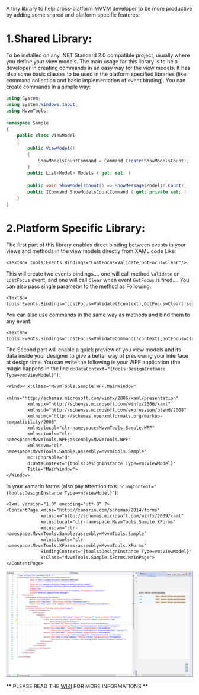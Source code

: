 A tiny library to help cross-platform MVVM developer to be more productive by adding some shared and platform specific features:

# 1.Shared Library:
To be installed on any .NET Standard 2.0 compatible project, usually where you define your view models.
The main usage for this library is to help developer in creating commands in an easy way for the view models. It has also some basic classes to be used in the platform specified libraries (like command collection and basic implementation of event binding).
You can create commands in a simple way:
```C#
using System;
using System.Windows.Input;
using MvvmTools;

namespace Sample
{
    public class ViewModel
    {
        public ViewModel()
        {
            ShowModelsCountCommand = Command.Create(ShowModelsCount);
        }
        public List<Model> Models { get; set; }

        public void ShowModelsCount() => ShowMessage(Models?.Count);
        public ICommand ShowModelsCountCommand { get; private set; }
    }
}

```

# 2.Platform Specific Library:
The first part of this library enables direct binding between events in your views and methods in the view models directly from XAML code Like:
```XAML
<TextBox tools:Events.Bindings="LostFocus=Validate,GotFocus=Clear"/>
```
This will create two events bindings.... one will call method `Validate` on `LostFocus` event, and one will call `Clear` when event `GotFocus` is fired....
You can also pass single parameter to the method as Following: 
```xaml
<TextBox tools:Events.Bindings="LostFocus=Validate(!context),GotFocus=Clear(!sender)"/>
```

You can also use commands in the same way as methods and bind them to any event:
```xaml
<TextBox tools:Events.Bindings="LostFocus=ValidateCommand(!context),GotFocus=ClearCommand(!sender)"/>
```

The Second part will enable a quick preview of you view models and its data inside your designer to give a better way of previewing your interface at design time. You can write the following in your WPF application (the magic happens in the line `d:DataContext="{tools:DesignInstance Type=vm:ViewModel}"`):
```XAML
<Window x:Class="MvvmTools.Sample.WPF.MainWindow"
        xmlns="http://schemas.microsoft.com/winfx/2006/xaml/presentation"
        xmlns:x="http://schemas.microsoft.com/winfx/2006/xaml"
        xmlns:d="http://schemas.microsoft.com/expression/blend/2008"
        xmlns:mc="http://schemas.openxmlformats.org/markup-compatibility/2006"
        xmlns:local="clr-namespace:MvvmTools.Sample.WPF"
        xmlns:tools="clr-namespace:MvvmTools.WPF;assembly=MvvmTools.WPF"
        xmlns:vm="clr-namespace:MvvmTools.Sample;assembly=MvvmTools.Sample"
        mc:Ignorable="d"
        d:DataContext="{tools:DesignInstance Type=vm:ViewModel}"
        Title="MainWindow">
</Window>
```

In your xamarin forms (also pay attention to `BindingContext="{tools:DesignInstance Type=vm:ViewModel}"`):
```XAML
<?xml version="1.0" encoding="utf-8" ?>
<ContentPage xmlns="http://xamarin.com/schemas/2014/forms"
             xmlns:x="http://schemas.microsoft.com/winfx/2009/xaml"
             xmlns:local="clr-namespace:MvvmTools.Sample.XForms"
             xmlns:vm="clr-namespace:MvvmTools.Sample;assembly=MvvmTools.Sample"
             xmlns:tools="clr-namespace:MvvmTools.XForms;assembly=MvvmTools.XForms"
             BindingContext="{tools:DesignInstance Type=vm:ViewModel}"
             x:Class="MvvmTools.Sample.XForms.MainPage">
</ContentPage>
```

![](https://github.com/eiadxp/MvvmTools/blob/master/images/Data%20preview%20xforms.png)

** PLEASE READ THE [WIKI](https://github.com/eiadxp/MvvmTools/wiki) FOR MORE INFORMATIONS **

